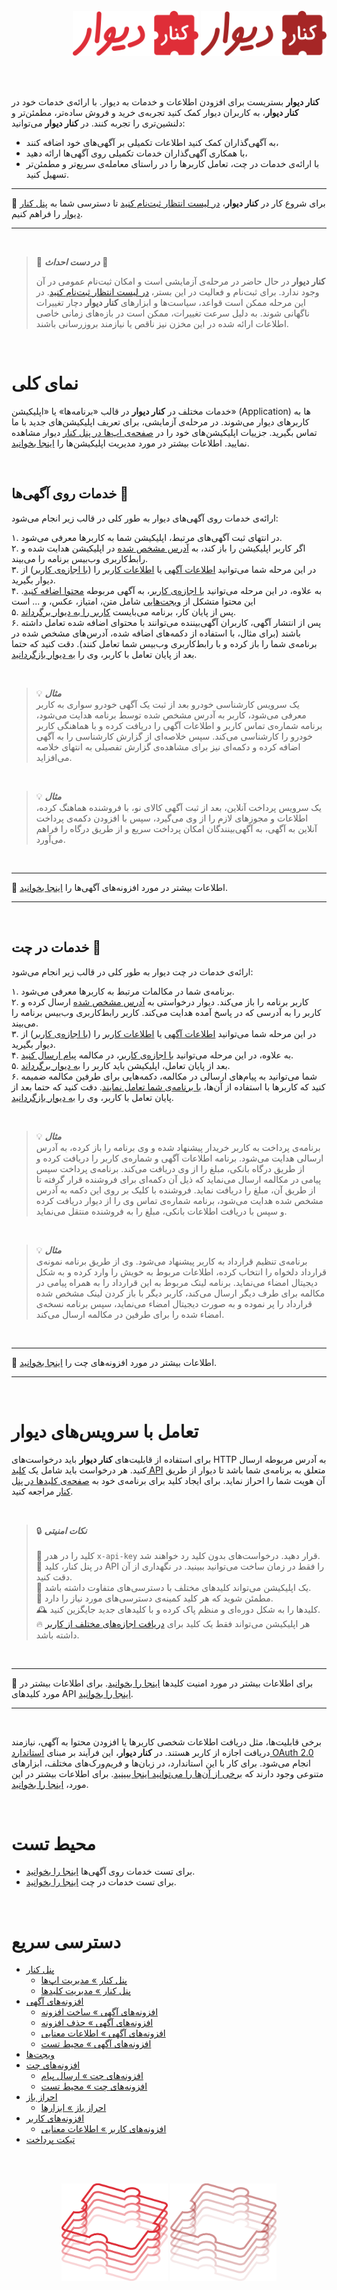 <br>

<div align="right">

<img src="logo-dark.svg#gh-dark-mode-only" height="72px"/>
<img src="logo-light.svg#gh-light-mode-only" height="72px"/>

</div>

<br><br>

 **کنار دیوار** بستریست برای افزودن اطلاعات و خدمات به دیوار.
 با ارائه‌ی خدمات خود در **کنار دیوار**، به کاربران دیوار کمک کنید تجربه‌ی خرید و فروش ساده‌تر، مطمئن‌تر و دلنشین‌تری را تجربه کنند.
در **کنار دیوار** می‌توانید:
- به آگهی‌گذاران کمک کنید اطلاعات تکمیلی بر آگهی‌های خود اضافه کنند،
- با همکاری آگهی‌گذاران خدمات تکمیلی روی آگهی‌ها ارائه دهید،
- با ارائه‌ی خدمات در چت، تعامل کاربرها را در راستای معامله‌ی سریع‌تر و مطمئن‌تر تسهیل کنید.
---

🚀 برای شروع کار در **کنار دیوار**، [در لیست انتظار ثبت‌نام کنید][فرم ثبت‌نام] تا دسترسی شما به [پنل کنار دیوار][پنل کنار] را فراهم کنیم.

---

<br>

> 🚧 ***در دست احداث*** 🚧
>
> **کنار دیوار**‌ در حال حاضر در مرحله‌ی آزمایشی است و امکان ثبت‌نام عمومی در آن وجود ندارد. برای ثبت‌نام و فعالیت در این بستر، [در لیست انتظار ثبت‌نام کنید][فرم ثبت‌نام]. در این مرحله ممکن است قواعد، سیاست‌ها و ابزارهای **کنار دیوار** دچار تغییرات ناگهانی شوند. به دلیل سرعت تغییرات، ممکن است در بازه‌های زمانی خاصی اطلاعات ارائه شده در این مخزن نیز ناقص یا نیازمند بروزرسانی باشند.

<br>

# نمای کلی

خدمات مختلف در **کنار دیوار** در قالب «برنامه‌ها» یا «اپلیکیشن» (Application) ها به کاربرهای دیوار می‌شوند. در مرحله‌ی آزمایشی، برای تعریف اپلیکیشن‌های جدید با ما تماس بگیرید. جزییات اپلیکیشن‌های خود را در [صفحه‌ی اپ‌ها در پنل کنار][پنل کنار » اپ‌ها] دیوار مشاهده نمایید. اطلاعات بیشتر در مورد مدیریت اپلیکیشن‌ها را [اینجا بخوانید][راهنما » مدیریت اپ].


<br>

## خدمات روی آگهی‌ها 📜

ارائه‌ی خدمات روی آگهی‌های دیوار به طور کلی در قالب زیر انجام می‌شود:

۱. در انتهای ثبت آگهی‌های مرتبط، اپلیکیشن شما به کاربرها معرفی می‌شود. \
۲. اگر کاربر اپلیکیشن را باز کند، به [آدرس مشخص شده][راهنما » مدیریت اپ »‌ تعامل در آگهی] در اپلیکیشن هدایت شده و رابط‌کاربری وب‌بیس برنامه را می‌بیند. \
۳. در این مرحله شما می‌توانید [اطلاعات آگهی][راهنما » اطلاعات آگهی] یا [اطلاعات کاربر][راهنما » اطلاعات کاربر] را ([با اجازه‌ی کاربر][راهنما » احراز باز]) از دیوار بگیرید. \
۴. به علاوه، در این مرحله می‌توانید [با اجازه‌ی کاربر][راهنما » احراز باز]، به آگهی مربوطه [محتوا اضافه کنید][راهنما » افزونه‌های آگهی]. این محتوا متشکل از [ویجت‌هایی][راهنما » ویجت‌ها] شامل متن، امتیاز، عکس، و ... است \
۵. پس از پایان کار، برنامه می‌بایست [کاربر را به دیوار برگرداند][راهنما » مدیریت اپ »‌ تعامل در آگهی]. \
۶. پس از انتشار آگهی، کاربران آگهی‌بیننده می‌توانند با محتوای اضافه شده تعامل داشته باشند (برای مثال، با استفاده از دکمه‌های اضافه شده، آدرس‌های مشخص شده در برنامه‌ی شما را باز کرده و با رابط‌کاربری وب‌بیس شما تعامل کنند). دقت کنید که حتما بعد از پایان تعامل با کاربر، وی را [به دیوار بازگردانید][راهنما » مدیریت اپ »‌ تعامل در آگهی].

<br>

> 💡 ***مثال*** \
> یک سرویس کارشناسی خودرو بعد از ثبت یک آگهی خودرو سواری به کاربر معرفی می‌شود، کاربر به آدرس مشخص شده توسط برنامه هدایت می‌شود، برنامه شماره‌ی تماس کاربر و اطلاعات آگهی را دریافت کرده و با هماهنگی کاربر خودرو را کارشناسی می‌کند. سپس خلاصه‌ای از گزارش کارشناسی را به آگهی اضافه کرده و دکمه‌ای نیز برای مشاهده‌ی گزارش تفصیلی به انتهای خلاصه می‌افزاید.

<br>

> 💡 ***مثال*** \
> یک سرویس پرداخت آنلاین، بعد از ثبت آگهی کالای نو، با فروشنده هماهنگ کرده، اطلاعات و مجوزهای لازم را از وی می‌گیرد، سپس با افزودن دکمه‌ی پرداخت آنلاین به آگهی، به آگهی‌‌بینندگان امکان پرداخت سریع و از طریق درگاه را فراهم می‌آورد.

<br>

---

📖 اطلاعات بیشتر در مورد افزونه‌های آگهی‌ها را [اینجا بخوانید][راهنما » افزونه‌های آگهی].

---

<br>

## خدمات در چت 💬

ارائه‌ی خدمات در چت دیوار به طور کلی در قالب زیر انجام می‌شود:

۱. برنامه‌ی شما در مکالمات مرتبط به کاربرها معرفی می‌شود. \
۲. کاربر برنامه‌ را باز می‌کند. دیوار درخواستی به [آدرس مشخص شده][راهنما » مدیریت اپ »‌ تعامل در چت] ارسال کرده و کاربر را به آدرسی که در پاسخ آمده هدایت می‌کند. کاربر رابط‌کاربری وب‌بیس برنامه را می‌بیند. \
۳. در این مرحله شما می‌توانید [اطلاعات آگهی][راهنما » اطلاعات آگهی] یا [اطلاعات کاربر][راهنما » اطلاعات کاربر] را ([با اجازه‌ی کاربر][راهنما » احراز باز]) از دیوار بگیرید. \
۴. به علاوه، در این مرحله می‌توانید [با اجازه‌ی کاربر][راهنما » احراز باز]، در مکالمه‌ [پیام ارسال کنید][راهنما » افزونه‌های چت » ارسال پیام]. \
۵. بعد از پایان تعامل، اپلیکیشن باید کاربر را [به دیوار برگرداند][راهنما » مدیریت اپ »‌ تعامل در چت]. \
۶. شما می‌توانید به پیام‌های ارسالی در مکالمه، دکمه‌هایی برای طرفین مکالمه ضمیمه کنید که کاربرها با استفاده از آن‌ها، [با برنامه‌ی شما تعامل نمایند][راهنما » افزونه‌های چت » ارسال پیام‌ » دکمه]. دقت کنید که حتما بعد از پایان تعامل با کاربر، وی را [به دیوار بازگردانید][راهنما » مدیریت اپ »‌ تعامل در چت].

<br>

> 💡 ***مثال*** \
>  برنامه‌ی پرداخت به کاربر خریدار پیشنهاد شده و وی برنامه را باز کرده، به آدرس ارسالی هدایت می‌شود. برنامه اطلاعات آگهی و شماره‌ی کاربر را دریافت کرده و از طریق درگاه بانکی، مبلغ را از وی دریافت می‌کند. برنامه‌ی پرداخت سپس پیامی در مکالمه ارسال می‌نماید که ذیل آن دکمه‌ای برای فروشنده قرار گرفته تا از طریق آن، مبلغ را دریافت نماید. فروشنده با کلیک بر روی این دکمه به آدرس مشخص شده هدایت می‌شود، برنامه شماره‌ی تماس وی را از دیوار دریافت کرده و سپس با دریافت اطلاعات بانکی، مبلغ را به فروشنده منتقل می‌نماید.

<br>

> 💡 ***مثال*** \
>  برنامه‌ی تنظیم قرارداد به کاربر پیشنهاد می‌شود. وی از طریق برنامه نمونه‌ی قرارداد دلخواه را انتخاب کرده، اطلاعات مربوط به خویش را وارد کرده و به شکل دیجیتال امضاء می‌نماید. برنامه لینک مربوط به این قرارداد را به همراه پیامی در مکالمه برای طرف دیگر ارسال می‌کند، کاربر دیگر با باز کردن لینک مشخص شده قرارداد را پر نموده و به صورت دیجیتال امضاء می‌نماید، سپس برنامه نسخه‌ی امضاء شده را برای طرفین در مکالمه ارسال می‌کند.

<br>

---

📖 اطلاعات بیشتر در مورد افزونه‌های چت را [اینجا بخوانید][راهنما » افزونه‌های چت].

---

<br>

# تعامل با سرویس‌های دیوار

برای استفاده از قابلیت‌های **کنار دیوار** باید درخواست‌های HTTP به آدرس مربوطه ارسال کنید. هر درخواست باید شامل یک [کلید API][راهنما » کلیدها] متعلق به برنامه‌ی شما باشد تا دیوار از طریق آن هویت شما را احراز نماید. برای ایجاد کلید برای برنامه‌ی خود به [صفحه‌ی کلیدها در پنل کنار][پنل کنار‌ » کلیدها] مراجعه کنید.

<br>

> 🔒 ***نکات امنیتی*** \
> \
🔑 کلید را در هدر `x-api-key` قرار دهید. درخواست‌های بدون کلید رد خواهند شد. \
🙈 در پنل کنار، کلید API را فقط در زمان ساخت می‌توانید ببینید. در نگهداری از آن دقت کنید. \
🤹 یک اپلیکیشن می‌تواند کلیدهای مختلف با دسترسی‌های متفاوت داشته باشد. \
🛂 مطمئن شوید که هر کلید کمینه‌ی دسترسی‌های مورد نیاز را دارد. \
🕰️ کلیدها را به شکل دوره‌ای و منظم پاک کرده و با کلید‌های جدید جایگزین کنید. \
🔥 هر اپلیکیشن می‌تواند فقط یک کلید برای [دریافت اجازه‌های مختلف از کاربر][راهنما » احراز باز] داشته باشد.

<br>

---

📖 برای اطلاعات بیشتر در مورد امنیت کلیدها [اینجا را بخوانید][راهنما » کلیدها » امنیت]. برای اطلاعات بیشتر در مورد کلیدهای API [اینجا را بخوانید][راهنما » کلیدها].

---

<br>

برخی قابلیت‌ها، مثل دریافت اطلاعات شخصی کاربرها یا افزودن محتوا به آگهی، نیازمند دریافت اجازه از کاربر هستند. در **کنار دیوار**، این فرآیند بر مبنای [استاندارد OAuth 2.0][احراز باز] انجام می‌شود.  برای کار با این استاندارد، در زبان‌ها و فریم‌ورک‌های مختلف، ابزارهای متنوعی وجود دارند که [برخی از آن‌ها را می‌توانید اینجا ببینید][احراز باز » ابزارها]. برای اطلاعات بیشتر در این مورد، [اینجا را بخوانید][راهنما » احراز باز].

<br>

# محیط تست

- برای تست خدمات روی آگهی‌ها [اینجا را بخوانید][راهنما » افزونه‌های آگهی » تست].
- برای تست خدمات در چت [اینجا را بخوانید][راهنما » افزونه‌های چت »‌ تست].

<br>

# دسترسی سریع

- [پنل کنار][پنل کنار]
  - [پنل کنار » مدیریت اپ‌ها][پنل کنار » اپ‌ها]
  - [پنل کنار » مدیریت کلیدها][پنل کنار‌ » کلیدها]
- [افزونه‌های آگهی][راهنما » افزونه‌های آگهی]
  - [افزونه‌های آگهی » ساخت افزونه][راهنما » افزونه‌های آگهی » ساخت]
  - [افزونه‌های آگهی » حذف افزونه][راهنما » افزونه‌های آگهی » حذف]
  - [افزونه‌های آگهی » اطلاعات معنایی][راهنما » افزونه‌های آگهی » معنی]
  - [افزونه‌های آگهی » محیط تست][راهنما » افزونه‌های آگهی » تست]
- [ویجت‌ها][راهنما » ویجت‌ها]
- [افزونه‌های چت][راهنما » افزونه‌های چت]
  - [افزونه‌های چت » ارسال پیام][راهنما » افزونه‌های چت » ارسال پیام]
  - [افزونه‌های چت » محیط تست][راهنما » افزونه‌های چت »‌ تست]
- [احراز باز][راهنما » احراز باز]
  - [احراز باز » ابزارها][احراز باز » ابزارها]
- [افزونه‌های کاربر][راهنما » افزونه‌های کاربر]
  - [افزونه‌های کاربر » اطلاعات معنایی][راهنما » افزونه‌های کاربر » اطلاعات معنایی]
- [تیکت پرداخت][راهنما » تیکت پرداخت]

[فرم ثبت‌نام]: https://docs.google.com/forms/d/1DmO0gYv3fpjzNV_zh1EEZiaKIkSDq3KXQijQKlMtIfg/edit
[پنل کنار]: https://kenar.divar.ir/admin
[پنل کنار » اپ‌ها]: https://kenar.divar.ir/admin/info/apps
[پنل کنار‌ » کلیدها]: https://kenar.divar.ir/admin/info/apikeys
[راهنما » مدیریت اپ]: ./management
[راهنما » مدیریت اپ »‌ تعامل در آگهی]: /management#تعامل-با-کاربر-پس-از-ثبت-آگهی
[راهنما » مدیریت اپ »‌ تعامل در چت]: /management#تعامل-با-کاربر-در-چت
[راهنما » اطلاعات آگهی]: ./finder/get_post.md
[راهنما » اطلاعات کاربر]: ./oauth/get_user.md
[راهنما » احراز باز]: ./oauth
[راهنما » افزونه‌های آگهی]: ./addons
[راهنما » افزونه‌های آگهی » ساخت]: ./addons/approved_addon.md
[راهنما » افزونه‌های آگهی » حذف]: ./addons/delete.md
[راهنما » افزونه‌های آگهی » معنی]: ./addons/semantic.md
[راهنما » افزونه‌های آگهی » تست]: ./addons/test_environment.md
[راهنما » ویجت‌ها]: ./widgets
[راهنما » بازگشت کاربر]: ./misc
[راهنما » افزونه‌های چت]: ./chat
[راهنما » افزونه‌های چت » ارسال پیام]: ./chat/send_message.md
[راهنما » افزونه‌های چت » ارسال پیام‌ » دکمه]: ./chat/send_message.md#کلیک-کاربر-روی-دکمهٔ-درج-شده-زیر-پیام
[راهنما » افزونه‌های چت »‌ تست]: ./chat/test_environment.md
[احراز باز]: https://oauth.net/2/
[احراز باز » ابزارها]: https://oauth.net/code/
[راهنما » کلیدها]: ./management/api-keys.md
[راهنما » کلیدها » امنیت]: ./management/api-keys.md#امنیت-کلیدها
[راهنما » افزونه‌های کاربر]: ./user-addons
[راهنما » افزونه‌های کاربر » اطلاعات معنایی]: ./user-addons/semantic.md
[راهنما » تیکت پرداخت]: ./payment-ticket

<br><br>

<div align="center">

<img src="img/wire-puzzle-dark.svg#gh-dark-mode-only" height="156px"/>
<img src="img/wire-puzzle-light.svg#gh-light-mode-only" height="156px"/>

</div>

<br><br>
